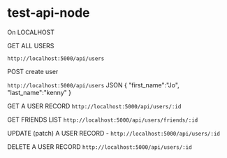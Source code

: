 # test-api-node


On LOCALHOST

GET ALL USERS

```http://localhost:5000/api/users```


POST create user

```http://localhost:5000/api/users```
JSON
{
	"first_name":"Jo",
	"last_name":"kenny"
}

GET A USER RECORD
```http://localhost:5000/api/users/:id```


GET FRIENDS LIST
```http://localhost:5000/api/users/friends/:id```


UPDATE (patch) A USER RECORD - 
```http://localhost:5000/api/users/:id```


DELETE A USER RECORD
```http://localhost:5000/api/users/:id```



